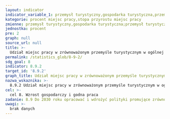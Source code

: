 ```yaml
---
layout: indicator
indicator_variable_1: przemysł turystyczny,gospodarka turystyczna,przemysł turystyczny_,gospodarka turystyczna_
kategorie: procent miejsc pracy,stopa przyrostu miejsc pracy
zmienne: przemysł turystyczny,gospodarka turystyczna;przemysł turystyczny,gospodarka turystyczna
jednostka: procent
pre: 2
graph: null
source_url: null
title: >-
  Udział miejsc pracy w zrównoważonym przemyśle turystycznym w ogólnej liczbie miejsc pracy w przemyśle turystycznym
permalink: /statistics_glob/8-9-2/
sdg_goal: 8
indicator: 8.9.2
target_id: '8.9.2'
graph_title: Udział miejsc pracy w zrównoważonym przemyśle turystycznym w ogólnej liczbie miejsc pracy w przemyśle turystycznym
nazwa_wskaznika: >-
  8.9.2 Udział miejsc pracy w zrównoważonym przemyśle turystycznym w ogólnej liczbie miejsc pracy w przemyśle turystycznym
cel: >-
  cel 8. Wzrost gospodarczy i godna praca
zadanie: 8.9 Do 2030 roku opracować i wdrożyć polityki promujące zrównoważoną turystykę, która tworzy miejsca pracy oraz promuje lokalną kulturę i produkty
uwagi: >-
  brak danych
---
```

